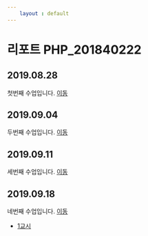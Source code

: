 ```yaml
---
    layout : default
---
```

# 리포트 PHP_201840222

## 2019.08.28
첫번째 수업입니다. [이동](./01)

## 2019.09.04
두번째 수업입니다. [이동](./02/lecture_02)

## 2019.09.11
세번째 수업입니다. [이동](03)

## 2019.09.18
네번째 수업입니다. [이동](04)

* [1교시](04/01)